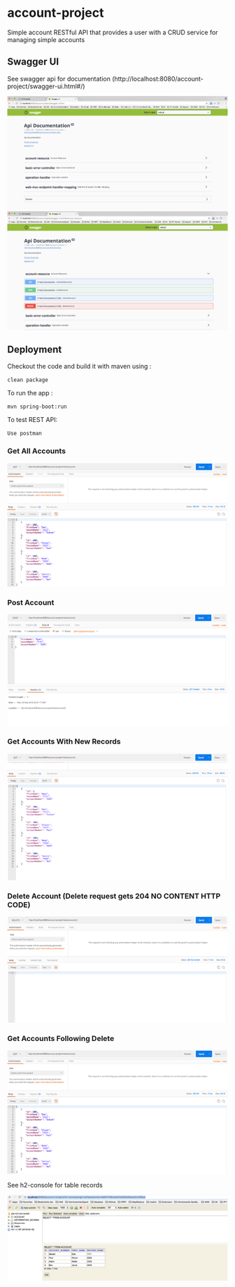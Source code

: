 # account-project

Simple account RESTful API that provides a user with a CRUD service for managing simple accounts


## Swagger UI

See swagger api for documentation (http://localhost:8080/account-project/swagger-ui.html#/)

![Swagger-UI](img/swagger-api.png)
![Account-Resource-UI](img/account-resource.png)

## Deployment

Checkout the code and build it with maven using :

    clean package

To run the app :

    mvn spring-boot:run
    
To test REST API:
    
    Use postman

### Get All Accounts

![Get-Accounts1](img/getaccounts.png)

### Post Account

![Post-Account](img/postaccount.png)

### Get Accounts With New Records

![Get-Accounts2](img/getaccountwithnewrecords.png)

### Delete Account (Delete request gets 204 NO CONTENT HTTP CODE)

![Delete-Account](img/deleteaccount.png)

### Get Accounts Following Delete

![Get-Accounts3](img/getaccounts.png)

See h2-console for table records

![h2-console](img/h2-console.png)

